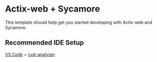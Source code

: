 # Actix-web + Sycamore

This template should help get you started developing with Actix-web and Sycamore.

## Recommended IDE Setup

[VS Code](https://code.visualstudio.com/) + [rust-analyzer](https://marketplace.visualstudio.com/items?itemName=rust-lang.rust-analyzer).
